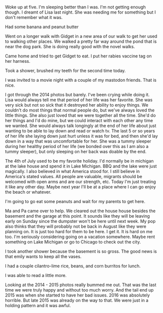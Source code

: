 Woke up at five. I'm sleeping better than I was. I'm not getting enough though. I dreamt of Lisa last night. She was needing me for something but I don't remember what it was. 

Had some banana and peanut butter

Went on a longer walk with Gidget in a new area of our walk to get her used to walking other places. We walked a pretty far way around the pond that is near the dog park. She is doing really good with the novel walks. 

Came home and tried to get Gidget to eat. I put her rabies vaccine tag on her harness. 

Took a shower, brushed my teeth for the second time today.

I was invited to a movie night with a couple of my mastodon friends. That is nice. 

I got through the 2014 photos but barely. I've been crying while doing it. Lisa would always tell me that period of her life was her favorite. She was very sick but not so sick that it destroyed her ability to enjoy things. We couldn't do most things that normal people do, but we've always loved the little things. She also just loved that we were together all the time. She'd do her things and I'd do mine, but we could interact with each other any time we wanted. She would always talk longingly at the end of her life about just wanting to be able to lay down and read or watch tv. The last 5 or so years of her life she laying down just hurt unless it was for bed, and then she'd lay down in a way that was uncomfortable for her. She was a tummy sleeper during her healthy period of her life (we bonded over this as I am also a tummy sleeper), but only sleeping on her back was doable by the end. 

The 4th of July used to be my favorite holiday. I'd normally be in michigan at the lake house and spend it in Lake Michigan. BBQ and the lake were just magically. I also believed in what America stood for. I still believe in America's stated values. All people are valuable, migrants should be welcomed with open arms and are our strength, etc. Today I'm just treating it like any other day. Maybe next year I'll be at a place where I can go enjoy the beach or whatever. 

I'm going to go eat some peanuts and wait for my parents to get here. 

Ma and Pa came over to help. We cleared out the house house besides the basement and the garage at this point. It sounds like they will be leaving early on Sunday since the dumpster won't be here until next week. My pop also thinks that they will probably not be back in August like they were planning on. It is just too hard for them to be here. I get it. It is hard on me too. I'm seriously considering going on a vacation somewhere. Maybe rent something on Lake Michigan or go to Chicago to check out the city. 

I took another shower because the basement is so gross. The good news is that emily wants to keep all the vases. 

I had a couple cilantro-lime rice, beans, and corn burritos for lunch. 

I was able to read a little more. 

Looking at the 2014 - 2015 photos really bummed me out. That was the last time we were truly happy and without too much worry. And the tail end up 2015 was when she started to have her bad issues. 2016 was absolutely horrible. But late 2015 was already on the way to that. We were just in a holding pattern and it was awful. 